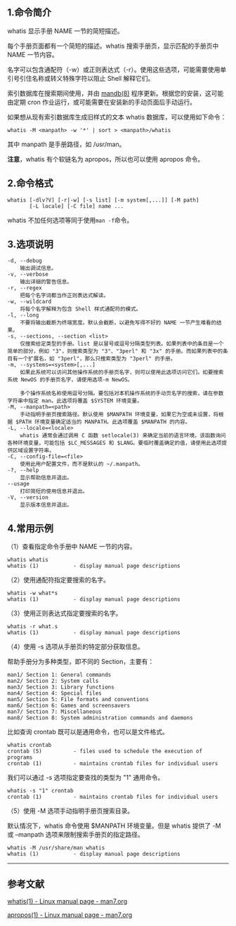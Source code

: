 ## 1.命令简介
whatis 显示手册 NAME 一节的简短描述。

每个手册页面都有一个简短的描述。whatis 搜索手册页，显示匹配的手册页中 NAME 一节内容。

名字可以包含通配符（-w）或正则表达式（-r）。使用这些选项，可能需要使用单引号引住名称或转义特殊字符以阻止 Shell 解释它们。 

索引数据库在搜索期间使用，并由 [mandb(8)](https://man7.org/linux/man-pages/man8/mandb.8.html) 程序更新。根据您的安装，这可能由定期 cron 作业运行，或可能需要在安装新的手动页面后手动运行。

如果想从现有索引数据库生成旧样式的文本 whatis 数据库，可以使用如下命令：
```shell
whatis -M <manpath> -w '*' | sort > <manpath>/whatis
```
其中 manpath 是手册路径，如 /usr/man。

**注意**，whatis 有个软链名为 apropos，所以也可以使用 apropos 命令。

## 2.命令格式
```shell
whatis [-dlv?V] [-r|-w] [-s list] [-m system[,...]] [-M path]
       [-L locale] [-C file] name ...
```
whatis 不加任何选项等同于使用`man -f`命令。

## 3.选项说明
```shell
-d, --debug
	输出调试信息。
-v, --verbose
	输出详细的警告信息。
-r, --regex
	把每个名字词都当作正则表达式解读。
-w, --wildcard
	将每个名字解释为包含 Shell 样式通配符的模式。
-l, --long
	不要将输出截断为终端宽度。默认会截断，以避免写得不好的 NAME 一节产生难看的结果。
-s, --sections, --section <list>
	仅搜索给定类型的手册。list 是以冒号或逗号分隔类型列表。如果列表中的条目是一个简单的部分，例如 "3"，则搜索类型为 "3"、"3perl" 和 "3x" 的手册。而如果列表中的条目有一个扩展名，如 "3perl"，那么只搜索类型为 "3perl" 的手册。
-m, --systems=<system>[,...]
	如果此系统可以访问其他操作系统的手册页名字，则可以使用此选项访问它们。如要搜索系统 NewOS 的手册页名字，请使用选项-m NewOS。

	多个操作系统名称使用逗号分隔。要包括对本机操作系统的手动页名字的搜索，请在参数字符串中指定 man。此选项将覆盖 $SYSTEM 环境变量。
-M, --manpath=<path>
	手动指明手册页搜索路径。默认使用 $MANPATH 环境变量，如果它为空或未设置，将根据 $PATH 环境变量确定适当的 MANPATH。此选项覆盖 $MANPATH 的内容。
-L, --locale=<locale>
	whatis 通常会通过调用 C 函数 setlocale(3) 来确定当前的语言环境，该函数询问各种环境变量，可能包括 $LC_MESSAGES 和 $LANG。要临时覆盖确定的值，请使用此选项提供区域设置字符串。
-C, --config-file=<file>
	使用此用户配置文件，而不是默认的 ~/.manpath。
-?, --help
	显示帮助信息并退出。
--usage
	打印简短的使用信息并退出。
-V, --version
	显示版本信息并退出。
```

## 4.常用示例
（1）查看指定命令手册中 NAME 一节的内容。
```shell
whatis whatis
whatis (1)           - display manual page descriptions
```
（2）使用通配符指定要搜索的名字。
```shell
whatis -w what*s
whatis (1)           - display manual page descriptions
```
（3）使用正则表达式指定要搜索的名字。
```shell
whatis -r what.s
whatis (1)           - display manual page descriptions
```
（4）使用 -s 选项从手册页的特定部分获取信息。

帮助手册分为多种类型，即不同的 Section，主要有：
```
man1/ Section 1: General commands
man2/ Section 2: System calls
man3/ Section 3: Library functions
man4/ Section 4: Special files
man5/ Section 5: File formats and conventions
man6/ Section 6: Games and screensavers
man7/ Section 7: Miscellaneous
man8/ Section 8: System administration commands and daemons
```
比如查询 crontab 既可以是通用命令，也可以是文件格式。
```shell
whatis crontab
crontab (5)          - files used to schedule the execution of programs
crontab (1)          - maintains crontab files for individual users
```
我们可以通过 -s 选项指定要查找的类型为 "1" 通用命令。
```shell
whatis -s "1" crontab
crontab (1)          - maintains crontab files for individual users
```

（5）使用 -M 选项手动指明手册页搜索目录。

默认情况下，whatis 命令使用 $MANPATH 环境变量。但是 whatis 提供了 -M 或 –manpath 选项来限制搜索手册页的指定路径。
```shell
whatis -M /usr/share/man whatis
whatis (1)           - display manual page descriptions
```

---

## 参考文献
[whatis(1) - Linux manual page - man7.org](https://man7.org/linux/man-pages/man1/whatis.1.html)

[apropos(1) - Linux manual page - man7.org](https://man7.org/linux/man-pages/man1/apropos.1.html)